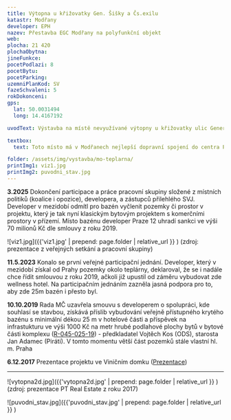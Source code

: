 ```yaml
---
title: Výtopna u křižovatky Gen. Šišky a Čs.exilu
katastr: Modřany
developer: EPH
nazev: Přestavba EGC Modřany na polyfunkční objekt
web:
plocha: 21 420
plochaObytna:
jineFunkce:
pocetPodlazi: 8
pocetBytu:
pocetParking:
uzemniPlanKod: SV
fazeSchvaleni: 5
rokDokonceni:
gps:
  lat: 50.0031494
  long: 14.4167192

uvodText: Výstavba na místě nevyužívané výtopny u křižovatky ulic Generála Šišky a Československého exilu zahrnující vedle bytových domů i hotel s veřejně přístupným krytým bazénem

textbox:
  text: Toto místo má v Modřanech nejlepší dopravní spojení do centra Prahy. Jsou tu tramvaje i autobusy jezdící v krátkých intervalech. Na protější straně ulice vyrostl velký bytový komplex, proto bychom zde uvítali prostory pro práci, aby se naše městská část stále více neměnila v noclehárnu.

folder: /assets/img/vystavba/mo-teplarna/
printImg1: viz1.jpg
printImg2: puvodni_stav.jpg
---
```


**3.2025** Dokončení participace a práce pracovní skupiny složené z místních politiků (koalice i opozice), developera, a zástupců přilehlého SVJ. Developer v mezidobí odmítl pro bazén vyčlenit pozemky či prostor v projektu, který je tak nyní klasickým bytovým projektem s komerčními prostory v přízemí. Místo bazénu developer Praze 12 uhradí sankci ve výši 70 milionů Kč dle smlouvy z roku 2019.

![viz1.jpg]({{'viz1.jpg' | prepend: page.folder | relative_url }} )
(zdroj: prezentace z veřejných setkání a pracovní skupiny)

**11.5.2023** Konalo se první veřejné participační jednání. Developer, který v mezidobí získal od Prahy pozemky okolo teplárny, deklaroval, že se i nadále chce řídit smlouvou z roku 2019, ačkoli již upustil od záměru vybudovat zde wellness hotel. Na participačním jednáním zazněla jasná podpora pro to, aby zde 25m bazén i přesto byl.

**10.10.2019** Rada MČ uzavřela smouvu s developerem o spolupráci, kde souhlasí se stavbou, získává příslib vybudování veřejně přístupného krytého bazénu s minimální dékou 25 m v hotelové části a příspěvek na infrastukturu ve výši 1000 Kč na metr hrubé podlahové plochy bytů v bytové části komplexu  ([R-045-025-19](https://www.praha12.cz/assets/File.ashx?id_org=80112&id_dokumenty=72593)) - předkladatel Vojtěch Kos (ODS), starosta Jan Adamec (Piráti). V tomto momentu větší část pozemků stále vlastní hl. m. Praha

**6.12.2017** Prezentace projektu ve Viničním domku ([Prezentace](http://www.individualniplanovani.cz/wp-content/uploads/2017/09/prezentace-pt-real-estate-papirnikova-pavlikova.pdf))

- - -

![vytopna2d.jpg]({{'vytopna2d.jpg' | prepend: page.folder | relative_url }} )
(zdroj: prezentace PT Real Estate z roku 2017)

![puvodni_stav.jpg]({{'puvodni_stav.jpg' | prepend: page.folder | relative_url }} )

